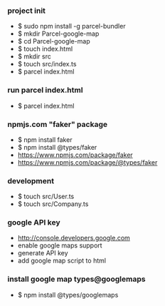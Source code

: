 ### project init

- \$ sudo npm install -g parcel-bundler
- \$ mkdir Parcel-google-map
- \$ cd Parcel-google-map
- \$ touch index.html
- \$ mkdir src
- \$ touch src/index.ts
- \$ parcel index.html

### run parcel index.html

- \$ parcel index.html

### npmjs.com "faker" package

- \$ npm install faker
- \$ npm install @types/faker
- https://www.npmjs.com/package/faker
- https://www.npmjs.com/package/@types/faker

### development

- \$ touch src/User.ts
- \$ touch src/Company.ts

### google API key

- http://console.developers.google.com
- enable google maps support
- generate API key
- add google map script to html

### install google map types@googlemaps
- $ npm install @types/googlemaps